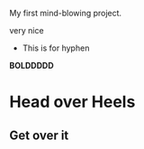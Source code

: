 My first mind-blowing project.

very nice

- This is for hyphen

**BOLDDDDD**

# Head over Heels
## Get over it
